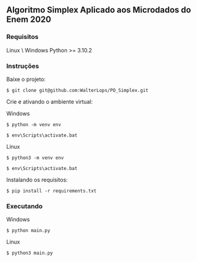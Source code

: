 ## Algoritmo Simplex Aplicado aos Microdados do Enem 2020 ##

### Requisitos

Linux \ Windows
Python >= 3.10.2

### Instruções ###

Baixe o projeto:
```
$ git clone git@github.com:WalterLops/PO_Simplex.git
```

Crie e ativando o ambiente virtual:

Windows
```
$ python -m venv env

$ env\Scripts\activate.bat
```

Linux

```
$ python3 -m venv env

$ env\Scripts\activate.bat
```

Instalando os requisitos:

```
$ pip install -r requirements.txt
```

### Executando ###

Windows

```
$ python main.py
```

Linux

```
$ python3 main.py
```

